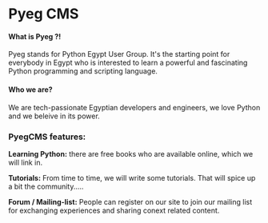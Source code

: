 # Pyeg CMS

#### What is Pyeg ?!

Pyeg stands for Python Egypt User Group. It's the starting point for everybody in Egypt who is interested to learn a powerful and fascinating Python programming and scripting language.

#### Who we are?

We are tech-passionate Egyptian developers and engineers, we love Python and we beleive in its power.


### PyegCMS features:


**Learning Python:** there are free books who are available online, which we will link in.



**Tutorials:** From time to time, we will write some tutorials. That will spice up a bit the community.....





**Forum / Mailing-list:** People can register on our site to join our mailing list for exchanging experiences and sharing conext related content.



